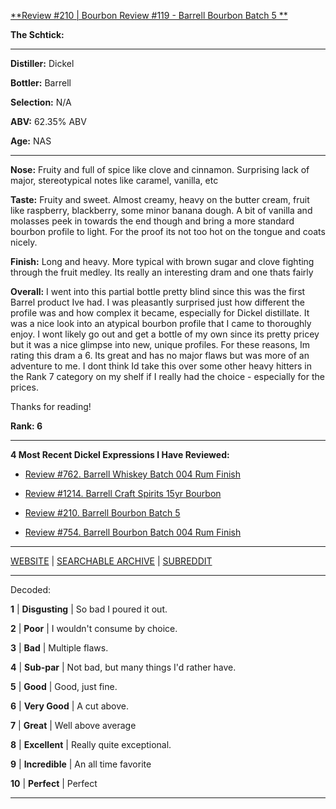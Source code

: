 
[**Review #210 | Bourbon Review #119 - Barrell Bourbon Batch 5 **]( https://t8ke.review/review-210-barrell-bourbon-batch-5/)

**The Schtick:** 

-----

**Distiller:** Dickel

**Bottler:** Barrell

**Selection:** N/A

**ABV:** 62.35% ABV

**Age:** NAS 

-----

**Nose:**  Fruity and full of spice like clove and cinnamon. Surprising lack of major, stereotypical notes like caramel, vanilla, etc

**Taste:** Fruity and sweet. Almost creamy, heavy on the butter cream, fruit like raspberry, blackberry, some minor banana dough. A bit of vanilla and molasses peek in towards the end though and bring a more standard bourbon profile to light. For the proof its not too hot on the tongue and coats nicely. 

**Finish:**  Long and heavy. More typical with brown sugar and clove fighting through the fruit medley. Its really an interesting dram and one thats fairly 

**Overall:** I went into this partial bottle pretty blind since this was the first Barrel product Ive had. I was pleasantly surprised just how different the profile was and how complex it became, especially for Dickel distillate. It was a nice look into an atypical bourbon profile that I came to thoroughly enjoy. I wont likely go out and get a bottle of my own since its pretty pricey but it was a nice glimpse into new, unique profiles. For these reasons, Im rating this dram a 6. Its great and has no major flaws but was more of an adventure to me. I dont think Id take this over some other heavy hitters in the Rank 7 category on my shelf if I really had the choice - especially for the prices. 

Thanks for reading!

**Rank: 6**

----- 

**4 Most Recent Dickel Expressions I Have Reviewed:** 

- [Review #762. Barrell Whiskey Batch 004 Rum Finish]( https://t8ke.review/review-762-barrell-whiskey-batch-004/) 

- [Review #1214. Barrell Craft Spirits 15yr Bourbon]( https://t8ke.review/review-1214-barrell-craft-spirits-15yr-bourbon) 

- [Review #210. Barrell Bourbon Batch 5 ]( https://t8ke.review/review-210-barrell-bourbon-batch-5/) 

- [Review #754. Barrell Bourbon Batch 004 Rum Finish]( https://t8ke.review/review-754-barrell-bourbon-batch-004-rum-finish/) 

-----

[WEBSITE](https://t8ke.review) | [SEARCHABLE ARCHIVE](https://t8ke.review/review-archive/) | [SUBREDDIT](https://reddit.com/r/t8kereviews)

-----

Decoded:

**1** | **Disgusting** | So bad I poured it out.

**2** | **Poor** | I wouldn't consume by choice.

**3** | **Bad** | Multiple flaws.

**4** | **Sub-par** | Not bad, but many things I'd rather have.

**5** | **Good** | Good, just fine.

**6** | **Very Good** | A cut above.

**7** | **Great** | Well above average

**8** | **Excellent** | Really quite exceptional.

**9** | **Incredible** | An all time favorite

**10** | **Perfect** | Perfect

----


